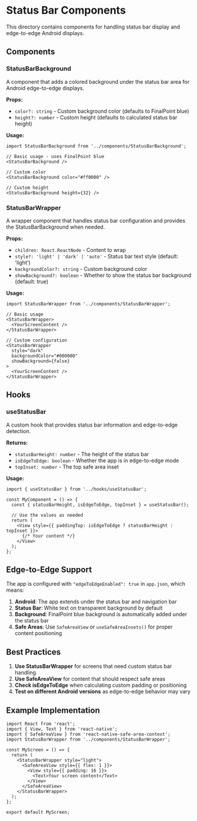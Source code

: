 # Status Bar Components

This directory contains components for handling status bar display and edge-to-edge Android displays.

## Components

### StatusBarBackground
A component that adds a colored background under the status bar area for Android edge-to-edge displays.

**Props:**
- `color?: string` - Custom background color (defaults to FinalPoint blue)
- `height?: number` - Custom height (defaults to calculated status bar height)

**Usage:**
```tsx
import StatusBarBackground from '../components/StatusBarBackground';

// Basic usage - uses FinalPoint blue
<StatusBarBackground />

// Custom color
<StatusBarBackground color="#ff0000" />

// Custom height
<StatusBarBackground height={32} />
```

### StatusBarWrapper
A wrapper component that handles status bar configuration and provides the StatusBarBackground when needed.

**Props:**
- `children: React.ReactNode` - Content to wrap
- `style?: 'light' | 'dark' | 'auto'` - Status bar text style (default: 'light')
- `backgroundColor?: string` - Custom background color
- `showBackground?: boolean` - Whether to show the status bar background (default: true)

**Usage:**
```tsx
import StatusBarWrapper from '../components/StatusBarWrapper';

// Basic usage
<StatusBarWrapper>
  <YourScreenContent />
</StatusBarWrapper>

// Custom configuration
<StatusBarWrapper 
  style="dark" 
  backgroundColor="#000000"
  showBackground={false}
>
  <YourScreenContent />
</StatusBarWrapper>
```

## Hooks

### useStatusBar
A custom hook that provides status bar information and edge-to-edge detection.

**Returns:**
- `statusBarHeight: number` - The height of the status bar
- `isEdgeToEdge: boolean` - Whether the app is in edge-to-edge mode
- `topInset: number` - The top safe area inset

**Usage:**
```tsx
import { useStatusBar } from '../hooks/useStatusBar';

const MyComponent = () => {
  const { statusBarHeight, isEdgeToEdge, topInset } = useStatusBar();
  
  // Use the values as needed
  return (
    <View style={{ paddingTop: isEdgeToEdge ? statusBarHeight : topInset }}>
      {/* Your content */}
    </View>
  );
};
```

## Edge-to-Edge Support

The app is configured with `"edgeToEdgeEnabled": true` in `app.json`, which means:

1. **Android**: The app extends under the status bar and navigation bar
2. **Status Bar**: White text on transparent background by default
3. **Background**: FinalPoint blue background is automatically added under the status bar
4. **Safe Areas**: Use `SafeAreaView` or `useSafeAreaInsets()` for proper content positioning

## Best Practices

1. **Use StatusBarWrapper** for screens that need custom status bar handling
2. **Use SafeAreaView** for content that should respect safe areas
3. **Check isEdgeToEdge** when calculating custom padding or positioning
4. **Test on different Android versions** as edge-to-edge behavior may vary

## Example Implementation

```tsx
import React from 'react';
import { View, Text } from 'react-native';
import { SafeAreaView } from 'react-native-safe-area-context';
import StatusBarWrapper from '../components/StatusBarWrapper';

const MyScreen = () => {
  return (
    <StatusBarWrapper style="light">
      <SafeAreaView style={{ flex: 1 }}>
        <View style={{ padding: 16 }}>
          <Text>Your screen content</Text>
        </View>
      </SafeAreaView>
    </StatusBarWrapper>
  );
};

export default MyScreen;
```
